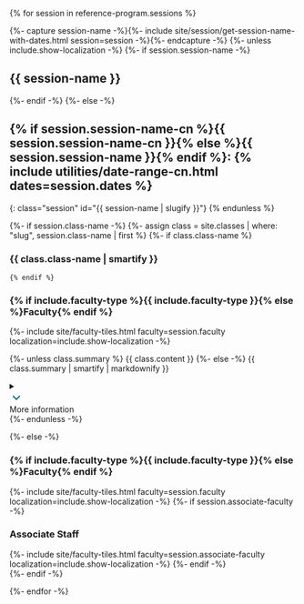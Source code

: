 {% for session in reference-program.sessions %}

{%- capture session-name -%}{%- include site/session/get-session-name-with-dates.html session=session -%}{%- endcapture -%}
{%- unless include.show-localization -%}
    {%- if session.session-name -%}
    <h2 class="session" id="{{ session-name | slugify }}">{{ session-name }}</h2>
    {%- endif -%}
{%- else -%}
## {% if session.session-name-cn %}{{ session.session-name-cn }}{% else %}{{ session.session-name }}{% endif %}: {% include utilities/date-range-cn.html dates=session.dates %}
{: class="session" id="{{ session-name | slugify }}"}
{% endunless %}

{%- if session.class-name -%}
    {%- assign class = site.classes | where: "slug", session.class-name | first %}
    {%- if class.class-name %}
### {{ class.class-name | smartify }}
    {% endif %}

<div class="tiles inside-brochure class">
    <h3>{% if include.faculty-type %}{{ include.faculty-type }}{% else %}Faculty{% endif %}</h3>
    {%- include site/faculty-tiles.html faculty=session.faculty localization=include.show-localization -%}
</div>

{%- unless class.summary %}
{{ class.content }}
{%- else -%}
{{ class.summary | smartify | markdownify }}
<details>
    <summary>
        <div class="summary-chevron-up"><svg xmlns="http://www.w3.org/2000/svg" width="24" height="24" viewBox="0 0 24 24" fill="none" stroke="#025E73" stroke-width="2" stroke-linecap="cap" stroke-linejoin="cap" class="feather feather-chevron-down"><polyline points="6 9 12 15 18 9"></polyline></svg></div>
        <span class="summary-title">More information</span>
    </summary>
    <div class="summary-chevron-down"><svg xmlns="http://www.w3.org/2000/svg" width="24" height="24" viewBox="0 0 24 24" fill="none" stroke="#025E73" stroke-width="2" stroke-linecap="round" stroke-linejoin="round" class="feather feather-chevron-up"><polyline points="18 15 12 9 6 15"></polyline></svg></div>
    <section class="details-content" markdown="1">{{ class.content | markdownify }}</section>
</details>
{%- endunless -%}

{%- else -%}
<div class="tiles inside-brochure">
    <h3>{% if include.faculty-type %}{{ include.faculty-type }}{% else %}Faculty{% endif %}</h3>
    {%- include site/faculty-tiles.html faculty=session.faculty localization=include.show-localization -%}
    {%- if session.associate-faculty -%}
    <h3>Associate Staff</h3>
    {%- include site/faculty-tiles.html faculty=session.associate-faculty localization=include.show-localization -%}
    {%- endif -%}
</div>
{%- endif -%}

{%- endfor -%}
